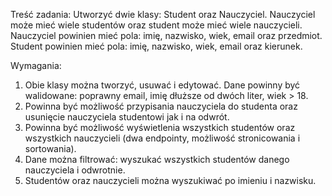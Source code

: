 Treść zadania:
Utworzyć dwie klasy: Student oraz Nauczyciel. Nauczyciel może mieć wiele studentów oraz student może mieć wiele nauczycieli.
Nauczyciel powinien mieć pola: imię, nazwisko, wiek, email oraz przedmiot.
Student powinien mieć pola: imię, nazwisko, wiek, email oraz kierunek.


Wymagania:
1. Obie klasy można tworzyć, usuwać i edytować. Dane powinny być walidowane: poprawny email, imię dłuższe od dwóch liter, wiek > 18.
2. Powinna być możliwość przypisania nauczyciela do studenta oraz usunięcie nauczyciela studentowi jak i na odwrót.
3. Powinna być możliwość wyświetlenia wszystkich studentów oraz wszystkich nauczycieli (dwa endpointy, możliwość stronicowania i sortowania).
4. Dane można filtrować: wyszukać wszystkich studentów danego nauczyciela i odwrotnie.
5. Studentów oraz nauczycieli można wyszukiwać po imieniu i nazwisku.